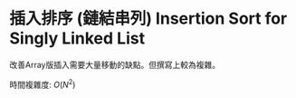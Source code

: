 # 插入排序 (鏈結串列) Insertion Sort for Singly Linked List

改善Array版插入需要大量移動的缺點。但撰寫上較為複雜。

時間複雜度: $O(N^2)$
